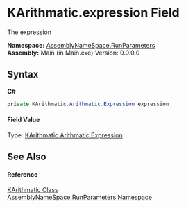 # KArithmatic.expression Field
 

The expression

**Namespace:**&nbsp;<a href="4763cf1c-e4af-43c5-78fe-6f03f6e2281f">AssemblyNameSpace.RunParameters</a><br />**Assembly:**&nbsp;Main (in Main.exe) Version: 0.0.0.0

## Syntax

**C#**<br />
``` C#
private KArithmatic.Arithmatic.Expression expression
```


#### Field Value
Type: <a href="72f9342a-9e47-0da1-513e-5cca296dda1b">KArithmatic.Arithmatic.Expression</a>

## See Also


#### Reference
<a href="59d8571b-4ee8-9a4d-b7b3-306e8d692d48">KArithmatic Class</a><br /><a href="4763cf1c-e4af-43c5-78fe-6f03f6e2281f">AssemblyNameSpace.RunParameters Namespace</a><br />